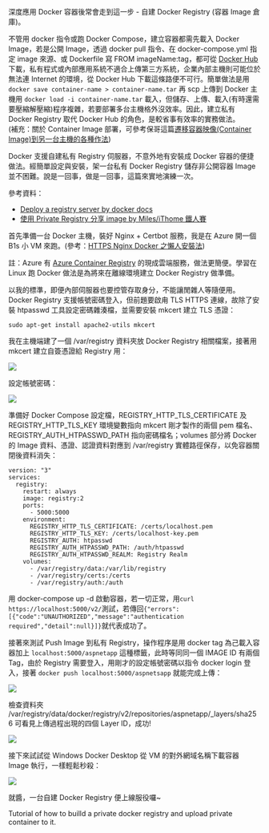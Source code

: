 深度應用 Docker 容器後常會走到這一步 - 自建 Docker Registry (容器 Image 倉庫)。

不管用 docker 指令或跑 Docker Compose，建立容器都需先載入 Docker Image，若是公開 Image，透過 docker pull 指令、在 docker-compose.yml 指定 image 來源、或 Dockerfile 寫 FROM imageName:tag，都可從 [Docker Hub](https://www.docker.com/products/docker-hub/)下載，私有程式或內部應用系統不適合上傳第三方系統，企業內部主機則可能位於無法連 Internet 的環境，從 Docker Hub 下載這條路便不可行。簡單做法是用 `docker save container-name > container-name.tar` 再 scp 上傳到 Docker 主機用 `docker load -i container-name.tar` 載入，但儲存、上傳、載入(有時還需要壓縮解壓縮)程序複雜，若要部署多台主機格外沒效率。因此，建立私有 Docker Registry 取代 Docker Hub 的角色，是較省事有效率的實務做法。  
(補充：關於 Container Image 部署，可參考保哥這篇[遷移容器映像(Container Image)到另一台主機的各種作法](https://blog.miniasp.com/post/2023/01/02/How-to-Move-Container-Image-to-another-Docker-Engine))

Docker 支援自建私有 Registry 伺服器，不意外地有安裝成 Docker 容器的便捷做法。經簡單設定與安裝，架一台私有 Docker Registry 儲存非公開容器 Image 並不困難。說是一回事，做是一回事，這篇來實地演練一次。

參考資料：

-   [Deploy a registry server by docker docs](https://docs.docker.com/registry/deploying/)
-   [使用 Private Registry 分享 image by Miles/iThome 鐵人賽](https://ithelp.ithome.com.tw/articles/10248854)

首先準備一台 Docker 主機，裝好 Nginx + Certbot 服務，我是在 Azure 開一個 B1s 小 VM 來跑。(參考：[HTTPS Nginx Docker 之懶人安裝法](https://blog.darkthread.net/blog/nginx-certbot-auto-setup/))

註：Azure 有 [Azure Container Registry](https://azure.microsoft.com/zh-tw/products/container-registry?WT.mc_id=DOP-MVP-37580) 的現成雲端服務，做法更簡便。學習在 Linux 跑 Docker 做法是為將來在離線環境建立 Docker Registry 做準備。

以我的標準，即便內部伺服器也要控管存取身分，不能讓閒雜人等隨便用。Docker Registry 支援帳號密碼登入，但前題要啟甪 TLS HTTPS 連線，故除了安裝 htpasswd 工具設定密碼雜湊檔，並需要安裝 mkcert 建立 TLS 憑證：

```
sudo apt-get install apache2-utils mkcert
```

我在主機端建了一個 /var/registry 資料夾放 Docker Registry 相關檔案，接著用 mkcert 建立自簽憑證給 Registry 用：

![](https://blog.darkthread.net/Posts/files/2023/Fig1_638094716259010929.png)

設定帳號密碼：

![](https://blog.darkthread.net/Posts/files/2023/Fig2_638094716260952346.png)

準備好 Docker Compose 設定檔，REGISTRY\_HTTP\_TLS\_CERTIFICATE 及 REGISTRY\_HTTP\_TLS\_KEY 環境變數指向 mkcert 剛才製作的兩個 pem 檔名、REGISTRY\_AUTH\_HTPASSWD\_PATH 指向密碼檔名；volumes 部分將 Docker 的 Image 資料、憑證、認證資料對應到 /var/registry 實體路徑保存，以免容器關閉後資料消失：

```
version: "3"
services:
  registry:
    restart: always
    image: registry:2
    ports:
      - 5000:5000
    environment:
      REGISTRY_HTTP_TLS_CERTIFICATE: /certs/localhost.pem
      REGISTRY_HTTP_TLS_KEY: /certs/localhost-key.pem
      REGISTRY_AUTH: htpasswd
      REGISTRY_AUTH_HTPASSWD_PATH: /auth/htpasswd
      REGISTRY_AUTH_HTPASSWD_REALM: Registry Realm
    volumes:
      - /var/registry/data:/var/lib/registry
      - /var/registry/certs:/certs
      - /var/registry/auth:/auth
```

用 docker-compose up -d 啟動容器，若一切正常，用`curl https://localhost:5000/v2/`測試，若傳回`{"errors":[{"code":"UNAUTHORIZED","message":"authentication required","detail":null}]}`就代表成功了。

接著來測試 Push Image 到私有 Registry，操作程序是用 docker tag 為己載入容器加上 `localhost:5000/aspnetapp` 這種標籤，此時等同同一個 IMAGE ID 有兩個 Tag，由於 Registry 需要登入，用剛才的設定帳號密碼以指令 docker login 登入，接著 `docker push localhost:5000/aspnetsapp` 就能完成上傳：

![](https://blog.darkthread.net/Posts/files/2023/Fig3_638094716264480901.png)

檢查資料夾 /var/registry/data/docker/registry/v2/repositories/aspnetapp/\_layers/sha256 可看見上傳過程出現的四個 Layer ID，成功!

![](https://blog.darkthread.net/Posts/files/2023/Fig4_638094716266415706.png)

接下來試試從 Windows Docker Desktop 從 VM 的對外網域名稱下載容器 Image 執行，一樣輕鬆秒殺：

![](https://blog.darkthread.net/Posts/files/2023/Fig5_638094716268462984.png)

就醬，一台自建 Docker Registry 便上線服役囉~

Tutorial of how to builld a private docker registry and upload private container to it.